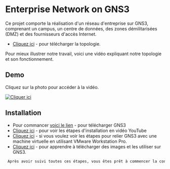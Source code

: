
# Enterprise Network on GNS3

Ce projet comporte la réalisation d'un réseau d'entreprise sur GNS3, comprenant un campus, un centre de données, des zones démilitarisées (DMZ) et des fournisseurs d'accès Internet.
- [Cliquez ici](https://drive.google.com/drive/folders/1ugKcUc5B6UMvUCEcy70yb3AVIZKC3uNf?usp=sharing) - pour télécharger la topologie.

Pour mieux illustrer notre travail, voici une vidéo expliquant notre topologie et son fonctionnement. 

## Demo

Cliquez sur la photo pour accéder à la vidéo.

[![Cliquer ici](https://github.com/bfaycal197/Enterprise-Network-on-GNS3/assets/91549637/9d2955c7-7ca4-4a1f-882f-989603b3749b)](https://drive.google.com/file/d/1T1FXtQd2KoHlaDzAgP696iVI3WmNipq7/view?usp=sharing)


## Installation

- Pour commancer [voici le lien](https://www.gns3.com/) - pour télécharger GNS3
- [Cliquez ici](https://www.youtube.com/watch?v=Ibe3hgP8gCA&t=6s) - pour voir les étapes d'installation en vidéo YouTube
- [Cliquez ici](https://www.youtube.com/watch?v=A0DEnMi09LY&t=8s) - si vous voulez voir les étapes pour relier GNS3 avec une machine virtuelle en utilisant VMware Workstation Pro.
- [Cliquez ici](https://www.youtube.com/watch?v=A0DEnMi09LY&t=8s) - pour apprendre à télécharger des images et les utiliser sur GNS3.


```bash
 Après avoir suivi toutes ces étapes, vous êtes prêt à commencer la configuration. 
```
    
